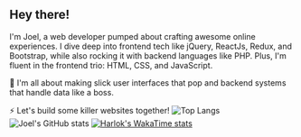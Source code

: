 ## Hey there! ##

I'm Joel, a web developer pumped about crafting awesome online experiences. I dive deep into frontend tech like jQuery, ReactJs, Redux, and Bootstrap, while also rocking it with backend languages like PHP. Plus, I'm fluent in the frontend trio: HTML, CSS, and JavaScript.

🔭 I'm all about making slick user interfaces that pop and backend systems that handle data like a boss.

⚡ Let's build some killer websites together!
![Top Langs](https://github-readme-stats.vercel.app/api/top-langs/?username=Jeoml&layout=compact)
![Joel's GitHub stats](https://github-readme-stats.vercel.app/api?username=Jeoml&show_icons=true)
[![Harlok's WakaTime stats](https://github-readme-stats.vercel.app/api/wakatime?username=ffflabs)](https://github.com/anuraghazra/github-readme-stats)

